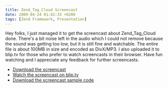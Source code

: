 ```yaml
---
title: Zend_Tag_Cloud Screencast
date: 2009-04-24 01:42:33 +0200
tags: [Zend Framework, Presentation]
---
```


Hey folks, I just managed it to get the screencast about Zend_Tag_Cloud done. There's a bit noise left in the audio which I could not remove because the sound was getting too low, but it is still fine and watchable. The entire file is about 100MB in size and encoded as DivX/MP3. I also uploaded it to blip.tv for those who prefer to watch screencasts in their browser. Have fun watching and I appreciate any feedback for further screencasts.

- [Download the screencast](http://downloads.dasprids.de/screencasts/zend_tag_cloud.avi)
- [Watch the screencast on blip.tv](http://blip.tv/file/2029578/)
- [Download the screencast sample code](http://downloads.dasprids.de/screencasts/zend_tag_cloud-code.tar.gz)
